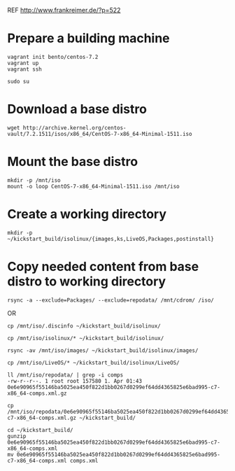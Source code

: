 REF http://www.frankreimer.de/?p=522

# Prepare a building machine

```
vagrant init bento/centos-7.2
vagrant up
vagrant ssh

sudo su
```

# Download a base distro

```
wget http://archive.kernel.org/centos-vault/7.2.1511/isos/x86_64/CentOS-7-x86_64-Minimal-1511.iso
```

# Mount the base distro

```
mkdir -p /mnt/iso
mount -o loop CentOS-7-x86_64-Minimal-1511.iso /mnt/iso
```

# Create a working directory

```
mkdir -p ~/kickstart_build/isolinux/{images,ks,LiveOS,Packages,postinstall}
```

# Copy needed content from base distro to working directory

```
rsync -a --exclude=Packages/ --exclude=repodata/ /mnt/cdrom/ /iso/
```

OR

```
cp /mnt/iso/.discinfo ~/kickstart_build/isolinux/

cp /mnt/iso/isolinux/* ~/kickstart_build/isolinux/

rsync -av /mnt/iso/images/ ~/kickstart_build/isolinux/images/

cp /mnt/iso/LiveOS/* ~/kickstart_build/isolinux/LiveOS/

ll /mnt/iso/repodata/ | grep -i comps
-rw-r--r--. 1 root root 157580 1. Apr 01:43 0e6e90965f55146ba5025ea450f822d1bb0267d0299ef64dd4365825e6bad995-c7-x86_64-comps.xml.gz

cp /mnt/iso/repodata/0e6e90965f55146ba5025ea450f822d1bb0267d0299ef64dd4365825e6bad995-c7-x86_64-comps.xml.gz ~/kickstart_build/

cd ~/kickstart_build/
gunzip 0e6e90965f55146ba5025ea450f822d1bb0267d0299ef64dd4365825e6bad995-c7-x86_64-comps.xml
mv 0e6e90965f55146ba5025ea450f822d1bb0267d0299ef64dd4365825e6bad995-c7-x86_64-comps.xml comps.xml
```
